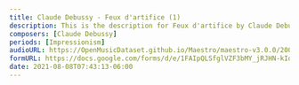 ```yaml
---
title: Claude Debussy - Feux d'artifice (1)
description: This is the description for Feux d'artifice by Claude Debussy
composers: [Claude Debussy]
periods: [Impressionism]
audioURL: https://OpenMusicDataset.github.io/Maestro/maestro-v3.0.0/2006/MIDI-Unprocessed_18_R1_2006_01-05_ORIG_MID--AUDIO_18_R1_2006_02_Track02_wav.midi
formURL: https://docs.google.com/forms/d/e/1FAIpQLSfglVZF3bMY_jRJHN-kIqANLIZ7lc7GcgztREW4-YnXkL7XeQ/viewform
date: 2021-08-08T07:43:13-06:00
---
```

